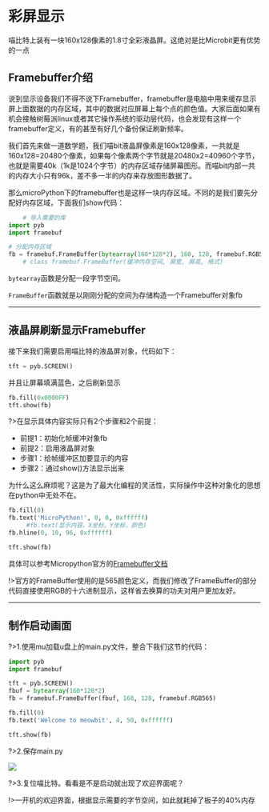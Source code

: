 # 彩屏显示

喵比特上装有一块160x128像素的1.8寸全彩液晶屏。这绝对是比Microbit更有优势的一点

## Framebuffer介绍

说到显示设备我们不得不说下Framebuffer，framebuffer是电脑中用来缓存显示屏上面数据的内存区域，其中的数据对应屏幕上每个点的颜色值。大家后面如果有机会接触树莓派linux或者其它操作系统的驱动层代码，也会发现有这样一个framebuffer定义，有的甚至有好几个备份保证刷新频率。

我们首先来做一道数学题，我们喵bit液晶屏像素是160x128像素，一共就是160x128=20480个像素，如果每个像素两个字节就是20480x2=40960个字节，也就是需要40k（1k是1024个字节）的内存区域存储屏幕图形。而喵bit内部一共的内存大小只有96k，差不多一半的内存来存放图形数据了。

那么microPython下的framebuffer也是这样一块内存区域。不同的是我们要先分配好内存区域，下面我们show代码：

```python
	# 导入需要的库
import pyb
import framebuf

# 分配内存区域
fb = framebuf.FrameBuffer(bytearray(160*128*2), 160, 128, framebuf.RGB565)  
	# class framebuf.FrameBuffer(缓冲内存空间, 屏宽, 屏高, 格式) 
``` 

`bytearray`函数是分配一段字节空间。

`FrameBuffer`函数就是以刚刚分配的空间为存储构造一个Framebuffer对象fb

---
## 液晶屏刷新显示Framebuffer

接下来我们需要启用喵比特的液晶屏对象，代码如下：
```python
tft = pyb.SCREEN()
```
并且让屏幕填满蓝色，之后刷新显示
```python
fb.fill(0x0000FF)
tft.show(fb)
```  
?>在显示具体内容实际只有2个步骤和2个前提：
- 前提1：初始化帧缓冲对象fb  
- 前提2：启用液晶屏对象
- 步骤1：给帧缓冲区加要显示的内容
- 步骤2：通过show()方法显示出来

为什么这么麻烦呢？这是为了最大化编程的灵活性，实际操作中这种对象化的思想在python中无处不在。

```python
fb.fill(0)
fb.text('MicroPython!', 0, 0, 0xffffff) 
	 #fb.text(显示内容，X坐标，Y坐标，颜色)  
fb.hline(0, 10, 96, 0xffffff)

tft.show(fb)
```	
具体可以参考Micropython官方的[Framebuffer文档](https://docs.micropython.org/en/latest/library/framebuf.html)

!>官方的FrameBuffer使用的是565颜色定义，而我们修改了FrameBuffer的部分代码直接使用RGB的十六进制显示，这样省去换算的功夫对用户更加友好。  

---  
## 制作启动画面

?>1.使用mu加载u盘上的main.py文件，整合下我们这节的代码：
```python
import pyb
import framebuf

tft = pyb.SCREEN()
fbuf = bytearray(160*128*2)
fb = framebuf.FrameBuffer(fbuf, 160, 128, framebuf.RGB565)

fb.fill(0)
fb.text('Welcome to meowbit', 4, 50, 0xffffff) 

tft.show(fb)
```
?>2.保存main.py

![](https://s2.ax1x.com/2019/01/29/kQw6dU.png)

?>3.复位喵比特。看看是不是启动就出现了欢迎界面呢？  
  
!>一开机的欢迎界面，根据显示需要的字节空间，如此就耗掉了板子的40%内存
